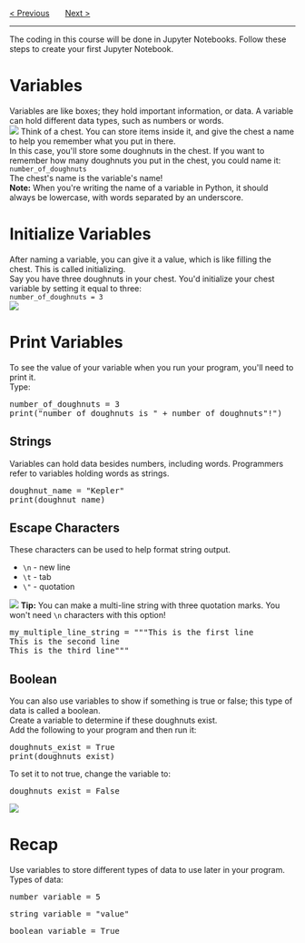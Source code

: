 <a href="/v4/Python-Intro/Jupyter-NB.md">&lt; Previous</a>
&nbsp;&nbsp;&nbsp;&nbsp;&nbsp;
<a href="/v4/Python-Intro/User-Input.md">Next &gt;</a>
<hr>
The coding in this course will be done in Jupyter Notebooks. Follow these steps to create your first Jupyter Notebook.
<h1>Variables</h1>
Variables are like boxes; they hold important information, or data. A variable can hold different data types, such as numbers or words.
<br>
<img src="https://i.imgur.com/hFy3a70.jpg">
Think of a chest. You can store items inside it, and give the chest a name to help you remember what you put in there.
<br>
In this case, you'll store some doughnuts in the chest. If you want to remember how many doughnuts you put in the chest, you could name it:
<br>
<code>number_of_doughnuts</code>
<br>
The chest's name is the variable's name!
<br>
<b>Note:</b> When you're writing the name of a variable in Python, it should always be lowercase, with words separated by an underscore.
<h1>Initialize Variables</h1>
After naming a variable, you can give it a value, which is like filling the chest. This is called initializing.
<br>
Say you have three doughnuts in your chest. You'd initialize your chest variable by setting it equal to three:
<br>
<code>number_of_doughnuts = 3</code>
<br>
<img src="https://i.imgur.com/lZkvSlm.jpg">
<h1>Print Variables</h1>
To see the value of your variable when you run your program, you'll need to print it.
<br>
Type:
<pre>
number_of_doughnuts = 3
print("number_of_doughnuts is " + number_of_doughnuts"!")
</pre>
<h2>Strings</h2>
Variables can hold data besides numbers, including words. Programmers refer to variables holding words as strings.
<pre>
doughnut_name = "Kepler" 
print(doughnut_name)
</pre>
<h2>Escape Characters</h2>
These characters can be used to help format string output.
<ul>
  <li><code>\n</code> - new line</li>
  <li><code>\t</code> - tab</li>
  <li><code>\"</code> - quotation</li>
</ul>
<img src="https://i.imgur.com/pUHjSSJ.jpg">
<b>Tip:</b> You can make a multi-line string with three quotation marks. You won't need <code>\n</code> characters with this option!
<pre>
my_multiple_line_string = """This is the first line
This is the second line
This is the third line"""
</pre>
<h2>Boolean</h2>
You can also use variables to show if something is true or false; this type of data is called a boolean.
<br>
Create a variable to determine if these doughnuts exist.
<br>
Add the following to your program and then run it:
<pre>
doughnuts_exist = True
print(doughnuts_exist)
</pre>
To set it to not true, change the variable to:
<pre>doughnuts_exist = False</pre>
<img src="https://i.imgur.com/bd9E5tE.jpg">
<h1>Recap</h1>
Use variables to store different types of data to use later in your program. Types of data:
<pre>number_variable = 5</pre>
<pre>string_variable = "value"</pre>
<pre>boolean_variable = True</pre>
